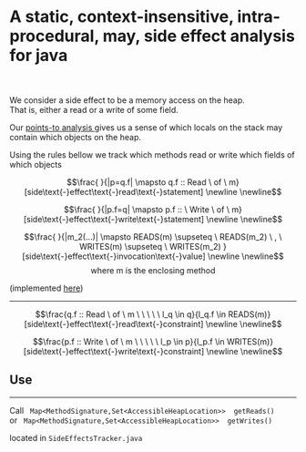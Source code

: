 
# A static, context-insensitive, intra-procedural, may, side effect analysis for java  <br/><br/>

We consider a side effect to be a memory access on the heap. </br>
That is, either a read or a write of some field.

Our [points-to analysis ](/src/main/java/PTAnalysis) gives us a sense of which locals on the stack may contain which objects on the heap.

Using the rules bellow we track which methods read or write which fields of which objects


$$\frac{ }{|p=q.f| \mapsto q.f :: Read \ of \ m}[side\text{-}effect\text{-}read\text{-}statement] \newline \newline$$

$$\frac{ }{|p.f=q| \mapsto p.f :: \  Write \ of \ m}[side\text{-}effect\text{-}write\text{-}statement] \newline \newline$$

$$\frac{ }{|m_2(...)| \mapsto  READS(m) \supseteq \ READS(m_2) \ , \ WRITES(m) \supseteq \ WRITES(m_2) }[side\text{-}effect\text{-}invocation\text{-}value] \newline \newline$$
$$\text{where  m  is  the  enclosing  method}$$

(implemented [here](src/main/java/PTAnalysis/ConstraintGenStmtVisitor.java))

-----
$$\frac{q.f :: Read \ of \ m \ \ \ \ \ l_q \in q}{l_q.f \in READS(m)}[side\text{-}effect\text{-}read\text{-}constraint] \newline \newline$$

$$\frac{p.f :: Write \ of \ m \ \ \ \ \ l_p \in p}{l_p.f \in WRITES(m)}[side\text{-}effect\text{-}write\text{-}constraint] \newline \newline$$
## Use

------
Call ``` Map<MethodSignature,Set<AccessibleHeapLocation>>  getReads()``` </br>
or ``` Map<MethodSignature,Set<AccessibleHeapLocation>>  getWrites()```
 

located in ```SideEffectsTracker.java```
